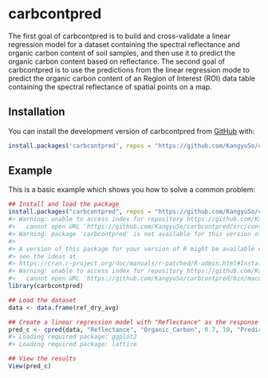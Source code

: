 
<!-- README.md is generated from README.Rmd. Please edit that file -->

# carbcontpred

<!-- badges: start -->
<!-- badges: end -->

The first goal of carbcontpred is to build and cross-validate a linear
regression model for a dataset containing the spectral reflectance and
organic carbon content of soil samples, and then use it to predict the
organic carbon content based on reflectance. The second goal of
carbcontpred is to use the predictions from the linear regression mode
to predict the organic carbon content of an Region of Interest (ROI)
data table containing the spectral reflectance of spatial points on a
map.

## Installation

You can install the development version of carbcontpred from
[GitHub](https://github.com/KangyuSo/carbcontpred) with:

``` r
install.packages('carbcontpred', repos = "https://github.com/KangyuSo/carbcontpred")
```

## Example

This is a basic example which shows you how to solve a common problem:

``` r
## Install and load the package
install.packages("carbcontpred", repos = "https://github.com/KangyuSo/carbcontpred")
#> Warning: unable to access index for repository https://github.com/KangyuSo/carbcontpred/src/contrib:
#>   cannot open URL 'https://github.com/KangyuSo/carbcontpred/src/contrib/PACKAGES'
#> Warning: package 'carbcontpred' is not available for this version of R
#> 
#> A version of this package for your version of R might be available elsewhere,
#> see the ideas at
#> https://cran.r-project.org/doc/manuals/r-patched/R-admin.html#Installing-packages
#> Warning: unable to access index for repository https://github.com/KangyuSo/carbcontpred/bin/macosx/big-sur-arm64/contrib/4.3:
#>   cannot open URL 'https://github.com/KangyuSo/carbcontpred/bin/macosx/big-sur-arm64/contrib/4.3/PACKAGES'
library(carbcontpred)

## Load the dataset 
data <- data.frame(ref_dry_avg)

## Create a linear regression model with "Reflectance" as the response variable, "Organic_Carbon" as the predictor variable, test size of 70%, 10 folds for the cross-validation, and "Predicted_Organic_Carbon" as the output column
pred_c <- cpred(data, "Reflectance", "Organic_Carbon", 0.7, 10, "Predicted_Organic_Carbon")
#> Loading required package: ggplot2
#> Loading required package: lattice

## View the results
View(pred_c)
```
